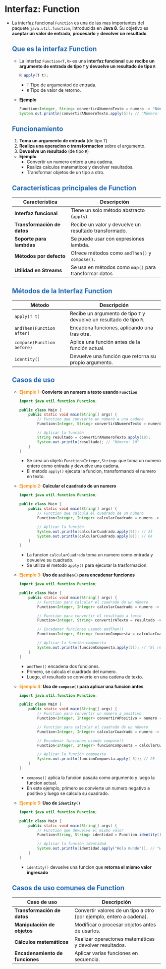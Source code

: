 # Interfaz: Function

* La interfaz funcional `Function` es una de las mas importantes del paquete `java.util.function`, introducida en **Java 8**. Su objetivo es **aceptar un valor de entrada**, **procesarlo** y **devolver un resultado**

    ## <span style="color:#2168b0">Que es la interfaz Function</span>
    
    * La interfaz `Function<T,R>` es una **interfaz funcional** que **recibe un argumento de entrada de tipo `T` y devuelve un resultado de tipo `R`**
    
        ```java
        R apply(T t);
        ```
        * `T` Tipo de argumentod de entrada.
        * `R` Tipo de valor de retorno.
        
    * **Ejemplo**
    
        ```java
        Function<Integer, String> convertirANumeroTexto = numero -> "Número: " + numero;
        System.out.println(convertirANumeroTexto.apply(5)); // "Número: 5"
        ```

    ## <span style="color:#2168b0">Funcionamiento</span>
    
    1. **Toma un argumento de entrada** (de tipo `T`)
    2. **Realiza una operacion o transformacion** sobre el argumento.
    3. **Devuelve un resultado** (de tipo `R`)
    
    * **Ejemplo**
        * Convertir un numero entero a una cadena.
        * Realiza calculos matematicos y devolver resultados.
        * Transformar objetos de un tipo a otro.
        
    ## <span style="color:#2168b0">Características principales de Function</span>

    |     **Característica**      |                    **Descripción**                    |
    | --------------------------- | ----------------------------------------------------- |
    | **Interfaz funcional**      | Tiene un solo método abstracto (`apply`).             |
    | **Transformación de datos** | Recibe un valor y devuelve un resultado transformado. |
    | **Soporte para lambdas**    | Se puede usar con expresiones lambda.                 |
    | **Métodos por defecto**     | Ofrece métodos como `andThen()` y `compose()`.        |
    | **Utilidad en Streams**     | Se usa en métodos como `map()` para transformar datos |



    ## <span style="color:#2168b0">Métodos de la Interfaz Function</span>

    |         **Método**         |                           **Descripción**                            |
    | -------------------------- | -------------------------------------------------------------------- |
    | `apply(T t)`               | Recibe un argumento de tipo `T` y devuelve un resultado de tipo `R`. |
    | `andThen(Function after)`  | Encadena funciones, aplicando una tras otra.                         |
    | `compose(Function before)` | Aplica una función antes de la función actual.                       |
    | `identity()`               | Devuelve una función que retorna su propio argumento.                |

    ## <span style="color:#2168b0">Casos de uso</span>
    
    * **<span style="color:#f39921">Ejemplo 1:</span> Convierte un numero a texto usando `Function`**
    
        ```java
        import java.util.function.Function;

        public class Main {
            public static void main(String[] args) {
                // Function que convierte un número a una cadena
                Function<Integer, String> convertirANumeroTexto = numero -> "Número: " + numero;

                // Aplicar la función
                String resultado = convertirANumeroTexto.apply(10);
                System.out.println(resultado); // "Número: 10"
            }
        }
        ```
        * Se crea un objeto `Function<Integer,String>` que toma un numero entero como entrada y devuelve una cadena.
        * El metodo `apply()` ejecuta la funcion, transformando el numero en texto.
        
    * **<span style="color:#f39921">Ejemplo 2:</span> Calcular el cuadrado de un numero**

        ```java
        import java.util.function.Function;

        public class Main {
            public static void main(String[] args) {
                // Function que calcula el cuadrado de un número
                Function<Integer, Integer> calcularCuadrado = numero -> numero * numero;

                // Aplicar la función
                System.out.println(calcularCuadrado.apply(5)); // 25
                System.out.println(calcularCuadrado.apply(8)); // 64
            }
        }
        ```
        * La funcion `calcularCuadrado` toma un numero como entrada y devuelve su cuadrado.
        * Se utiliza el metodo `apply()` para ejecutar la trasformacion.
        
    * **<span style="color:#f39921">Ejemplo 3:</span> Uso de `andThen()` para encadenar funciones**
    
        ```java
        import java.util.function.Function;

        public class Main {
            public static void main(String[] args) {
                // Function para calcular el cuadrado de un número
                Function<Integer, Integer> calcularCuadrado = numero -> numero * numero;

                // Function para convertir el resultado a texto
                Function<Integer, String> convertirATexto = resultado -> "El resultado es: " + resultado;

                // Encadenar funciones usando andThen()
                Function<Integer, String> funcionCompuesta = calcularCuadrado.andThen(convertirATexto);

                // Aplicar la función compuesta
                System.out.println(funcionCompuesta.apply(5)); // "El resultado es: 25"
            }
        }
        ```
        * `andThen()` encadena dos funciones.
        * Primero, se calcula el cuadrado del numero.
        * Luego, el resultado se convierte en una cadena de texto.
        
    * **<span style="color:#f39921">Ejemplo 4:</span> Uso de `compose()` para aplicar una funcion antes**
    
        ```java
        import java.util.function.Function;

        public class Main {
            public static void main(String[] args) {
                // Function para convertir un número a positivo
                Function<Integer, Integer> convertirAPositivo = numero -> Math.abs(numero);

                // Function para calcular el cuadrado de un número
                Function<Integer, Integer> calcularCuadrado = numero -> numero * numero;

                // Encadenar funciones usando compose()
                Function<Integer, Integer> funcionCompuesta = calcularCuadrado.compose(convertirAPositivo);

                // Aplicar la función compuesta
                System.out.println(funcionCompuesta.apply(-5)); // 25
            }
        }
        ```
        * `compose()` aplica la funcion pasada como argumento y luego la funcion actual.
        * En este ejemplo, primero se convierte un numero negativo a positivo y luego se calcula su cuadrado.
        
    * **<span style="color:#f39921">Ejemplo 5:</span> Uso de `identity()`**
    
        ```java
        import java.util.function.Function;

        public class Main {
            public static void main(String[] args) {
                // Function que devuelve el mismo valor
                Function<String, String> identidad = Function.identity();

                // Aplicar la función identidad
                System.out.println(identidad.apply("Hola mundo")); // "Hola mundo"
            }
        }
        ```
        * `identity()` devuelve una funcion que **retorna el mismo valor ingresado**
        

    ## <span style="color:#2168b0">Casos de uso comunes de Function</span>

    |         **Caso de uso**         |                           **Descripción**                           |
    | ------------------------------- | ------------------------------------------------------------------- |
    | **Transformación de datos**     | Convertir valores de un tipo a otro (por ejemplo, entero a cadena). |
    | **Manipulación de objetos**     | Modificar o procesar objetos antes de usarlos.                      |
    | **Cálculos matemáticos**        | Realizar operaciones matemáticas y devolver resultados.             |
    | **Encadenamiento de funciones** | Aplicar varias funciones en secuencia.                              |









 


